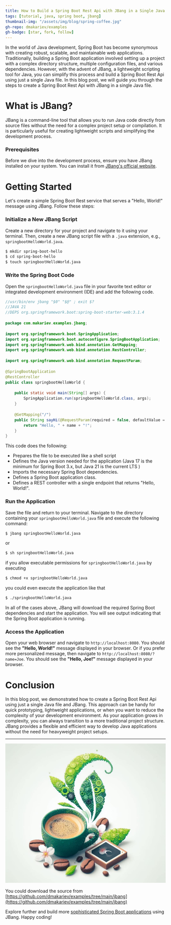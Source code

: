 ```yaml
---
title: How to Build a Spring Boot Rest Api with JBang in a Single Java File
tags: [tutorial, java, spring boot, jbang]
thumbnail-img: "/assets/img/blog/spring-coffee.jpg"
gh-repo: dmakariev/examples
gh-badge: [star, fork, follow]
---
```



In the world of Java development, Spring Boot has become synonymous with creating robust, scalable, and maintainable web applications. Traditionally, building a Spring Boot application involved setting up a project with a complex directory structure, multiple configuration files, and various dependencies. However, with the advent of JBang, a lightweight scripting tool for Java, you can simplify this process and build a Spring Boot Rest Api using just a single Java file. In this blog post, we will guide you through the steps to create a Spring Boot Rest Api with JBang in a single Java file.

# What is JBang?
JBang is a command-line tool that allows you to run Java code directly from source files without the need for a complex project setup or compilation. It is particularly useful for creating lightweight scripts and simplifying the development process.

### Prerequisites
Before we dive into the development process, ensure you have JBang installed on your system. You can install it from [JBang's official website](https://www.jbang.dev/download/).

# Getting Started
Let's create a simple Spring Boot Rest service that serves a "Hello, World!" message using JBang. Follow these steps:

### Initialize a New JBang Script  
Create a new directory for your project and navigate to it using your terminal. Then, create a new JBang script file with a `.java` extension, e.g., `springbootHelloWorld.java`.
```bash
$ mkdir spring-boot-hello
$ cd spring-boot-hello
$ touch springbootHelloWorld.java
```

### Write the Spring Boot Code  
Open the `springbootHelloWorld.java` file in your favorite text editor or integrated development environment (IDE) and add the following code.

```java
//usr/bin/env jbang "$0" "$@" ; exit $?
//JAVA 21
//DEPS org.springframework.boot:spring-boot-starter-web:3.1.4

package com.makariev.examples.jbang;

import org.springframework.boot.SpringApplication;
import org.springframework.boot.autoconfigure.SpringBootApplication;
import org.springframework.web.bind.annotation.GetMapping;
import org.springframework.web.bind.annotation.RestController;

import org.springframework.web.bind.annotation.RequestParam;

@SpringBootApplication
@RestController
public class springbootHelloWorld {

    public static void main(String[] args) {
        SpringApplication.run(springbootHelloWorld.class, args);
    }

    @GetMapping("/")
    public String sayHi(@RequestParam(required = false, defaultValue = "World") String name) {
        return "Hello, " + name + "!";
    }
}
```
This code does the following:
* Prepares the file to be executed like a shell script
* Defines the Java version needed for the application (Java 17 is the minimum for Spring Boot 3.x, but Java 21 is the current LTS )
* Imports the necessary Spring Boot dependencies.
* Defines a Spring Boot application class.
* Defines a REST controller with a single endpoint that returns "Hello, World!".

### Run the Application
Save the file and return to your terminal. Navigate to the directory containing your `springbootHelloWorld.java` file and execute the following command:

```bash
$ jbang springbootHelloWorld.java
```
or
```bash 
$ sh springbootHelloWorld.java
```
if you allow executable permissions for `springbootHelloWorld.java` by executing 
```bash 
$ chmod +x springbootHelloWorld.java
```
you could even execute the application like that
```bash 
$ ./springbootHelloWorld.java
```
In all of the cases above, JBang will download the required Spring Boot dependencies and start the application. You will see output indicating that the Spring Boot application is running.

### Access the Application
Open your web browser and navigate to `http://localhost:8080`. You should see the **"Hello, World!"** message displayed in your browser.
Or if you prefer more personalized message, then navigate to `http://localhost:8080/?name=Joe`. You should see the **"Hello, Joe!"** message displayed in your browser.

# Conclusion
In this blog post, we demonstrated how to create a Spring Boot Rest Api using just a single Java file and JBang. This approach can be handy for quick prototyping, lightweight applications, or when you want to reduce the complexity of your development environment. As your application grows in complexity, you can always transition to a more traditional project structure. JBang provides a flexible and efficient way to develop Java applications without the need for heavyweight project setups.

---

[![Coffee Time!](/assets/img/blog/spring-coffee.jpg)](/assets/img/blog/spring-coffee.jpg)

You could download the source from 
[https://github.com/dmakariev/examples/tree/main/jbang](https://github.com/dmakariev/examples/tree/main/jbang)

Explore further and build more [sophisticated Spring Boot applications](https://www.makariev.com/blog/how-to-build-spring-boot-monolith-with-jbang/) using JBang. Happy coding!

